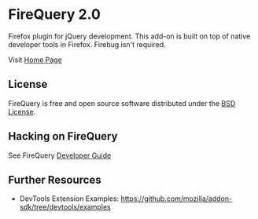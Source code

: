 FireQuery 2.0
=============

Firefox plugin for jQuery development. This add-on is built on top of
native developer tools in Firefox. Firebug isn't required.

Visit [Home Page](https://github.com/firebug/firequery/wiki)

License
-------
FireQuery is free and open source software distributed under the
[BSD License](https://github.com/firebug/firequery/blob/master/license.txt).

Hacking on FireQuery
--------------------
See FireQuery [Developer Guide](https://github.com/firebug/firequery/wiki/Developer-Guide)

Further Resources
-----------------
* DevTools Extension Examples: https://github.com/mozilla/addon-sdk/tree/devtools/examples
